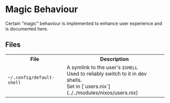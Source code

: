 # Magic Behaviour

Certain "magic" behaviour is implemented to enhance user experience and is
documented here.

## Files

<table>
  <tr>
    <th>File</th>
    <th>Description</th>
  </tr>
  <tr>
    <td><code>~/.config/default-shell</code></td>
    <td>
      A symlink to the user's <code>$SHELL</code><br>
      Used to reliably switch to it in dev shells.<br>
      Set in [`users.nix`](../../modules/nixos/users.nix)
    </td>
  </tr>
</table>
